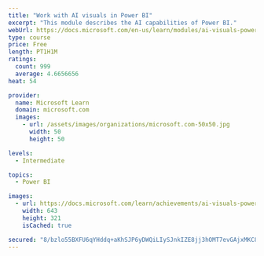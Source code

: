 ```yaml
---
title: "Work with AI visuals in Power BI"
excerpt: "This module describes the AI capabilities of Power BI."
webUrl: https://docs.microsoft.com/en-us/learn/modules/ai-visuals-power-bi/
type: course
price: Free
length: PT1H1M
ratings:
  count: 999
  average: 4.6656656
heat: 54

provider:
  name: Microsoft Learn
  domain: microsoft.com
  images:
    - url: /assets/images/organizations/microsoft.com-50x50.jpg
      width: 50
      height: 50

levels:
  - Intermediate

topics:
  - Power BI

images:
  - url: https://docs.microsoft.com/learn/achievements/ai-visuals-power-bi-social.png
    width: 643
    height: 321
    isCached: true

secured: "8/bzlo55BXFU6qYHddq+aKhSJP6yDWQiLIySJnkIZE8jj3hOMT7evGAjxMKC8qxl/ouQ9Y19bOdvmBcZJDdLnRSCHXWppZUNUeK12SMBSPh1CHLyQ8VnE1KAf37BBASt9YpmebJHbsypgkaD0eQ9J32zcCJFCd1F2BAIh0GYKA8jVDn2ZszJbMdmqkBf+8JS7ysu52mRse/Mf1rdCUj9rnSJUL4DyUHaR6w3OKqWnDtatSGyA1UivssCrTWY1HZ2GwCSSkNa4bz1jrFINf23VMopvorEdtKhQ8eLQxmMwjWIyoc7XWxiRBw94HDkQcmnw+IwnfgbVqosr2hP0KKXk/wYDSFjXq6idiiKMUpdxh7IX7F3MyZ05nZMxdX5bZrcQeRxsoWIvLWraUugF8cjlPAg9/1sFThBGEUm9F90B1E=;mvFfZk7tSyhlPlz9pyzWtQ=="
---
```


